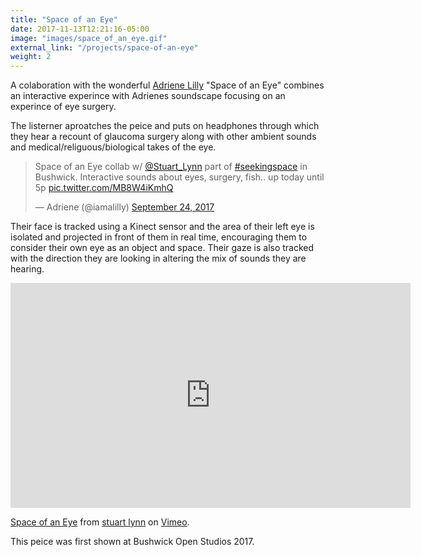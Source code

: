 ```yaml
---
title: "Space of an Eye"
date: 2017-11-13T12:21:16-05:00
image: "images/space_of_an_eye.gif"
external_link: "/projects/space-of-an-eye"
weight: 2
---
```


A colaboration with the wonderful [Adriene Lilly](https://twitter.com/iamalilly) "Space of an Eye" combines an interactive experince with Adrienes soundscape focusing on an experince of eye surgery.

The listerner aproatches the peice and puts on headphones through which they hear a recount of glaucoma surgery along with other ambient sounds and medical/religuous/biological takes of the eye.

<div style='margin-left:auto;margin-right:auto' >
<blockquote class="twitter-tweet" data-lang="en"><p lang="en" dir="ltr">Space of an Eye collab w/ <a href="https://twitter.com/Stuart_Lynn?ref_src=twsrc%5Etfw">@Stuart_Lynn</a> part of <a href="https://twitter.com/hashtag/seekingspace?src=hash&amp;ref_src=twsrc%5Etfw">#seekingspace</a> in Bushwick. Interactive sounds about eyes, surgery, fish.. up today until 5p <a href="https://t.co/MB8W4iKmhQ">pic.twitter.com/MB8W4iKmhQ</a></p>&mdash; Adriene (@iamalilly) <a href="https://twitter.com/iamalilly/status/912017628423737344?ref_src=twsrc%5Etfw">September 24, 2017</a></blockquote>
<script async src="https://platform.twitter.com/widgets.js" charset="utf-8"></script>
</div>

Their face is tracked using a Kinect sensor and the area of their left eye is isolated and projected in front of them in real time, encouraging them to consider their own eye as an object and space. Their gaze is also tracked with the direction they are looking in altering the mix of sounds they are hearing.

<iframe src="https://player.vimeo.com/video/254139380" width="640" height="360" frameborder="0" webkitallowfullscreen mozallowfullscreen allowfullscreen></iframe>
<p><a href="https://vimeo.com/254139380">Space of an Eye</a> from <a href="https://vimeo.com/user1082788">stuart lynn</a> on <a href="https://vimeo.com">Vimeo</a>.</p>

This peice was first shown at Bushwick Open Studios 2017.
